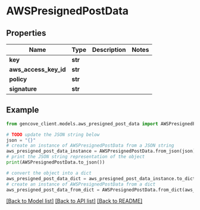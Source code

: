 # AWSPresignedPostData


## Properties

Name | Type | Description | Notes
------------ | ------------- | ------------- | -------------
**key** | **str** |  |
**aws_access_key_id** | **str** |  |
**policy** | **str** |  |
**signature** | **str** |  |

## Example

```python
from gencove_client.models.aws_presigned_post_data import AWSPresignedPostData

# TODO update the JSON string below
json = "{}"
# create an instance of AWSPresignedPostData from a JSON string
aws_presigned_post_data_instance = AWSPresignedPostData.from_json(json)
# print the JSON string representation of the object
print(AWSPresignedPostData.to_json())

# convert the object into a dict
aws_presigned_post_data_dict = aws_presigned_post_data_instance.to_dict()
# create an instance of AWSPresignedPostData from a dict
aws_presigned_post_data_from_dict = AWSPresignedPostData.from_dict(aws_presigned_post_data_dict)
```
[[Back to Model list]](../README.md#documentation-for-models) [[Back to API list]](../README.md#documentation-for-api-endpoints) [[Back to README]](../README.md)
